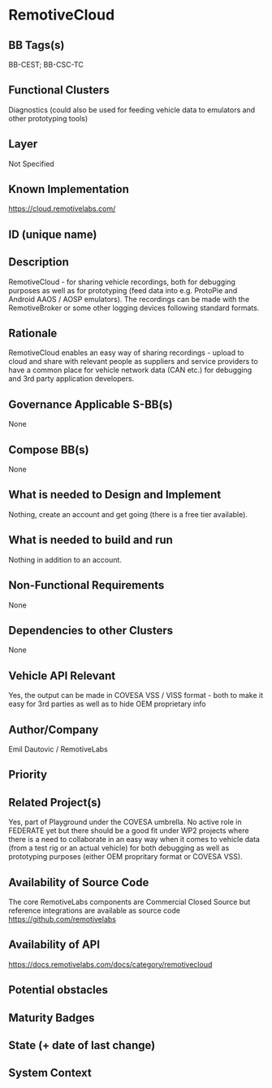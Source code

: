 
# RemotiveCloud

## BB Tags(s)
<!-- Tag(s) define in which area(s) (cloud, in-vehicle) the BB is executed, and what type of BB it is (tool, process, microservice) -->
BB-CEST; BB-CSC-TC

## Functional Clusters
<!-- In which Functional Cluster the BB be located; if none of the existing fit new required -->
Diagnostics (could also be used for feeding vehicle data to emulators and other prototyping tools)

## Layer
<!-- AppLayer, MWLayer, OSLayer, HWLayer -->
Not Specified

## Known Implementation
https://cloud.remotivelabs.com/ 

## ID (unique name)

## Description
<!-- General Description of the BB -->
RemotiveCloud - for sharing vehicle recordings, both for debugging purposes as well as for prototyping (feed data into e.g. ProtoPie and Android AAOS / AOSP emulators). The recordings can be made with the RemotiveBroker or some other logging devices following standard formats.

## Rationale
<!-- Explanation why we need the BB; what problem want to be solved -->
RemotiveCloud enables an easy way of sharing recordings - upload to cloud and share with relevant people as suppliers and service providers to have a common place for vehicle network data (CAN etc.) for debugging and 3rd party application developers.


## Governance Applicable S-BB(s)
<!-- Reference to e.g. UN/EU CRA Cyber Resilience Act; UNECE 156 - Software update and software update management system
Reference to defined S-BB(s) 
Reference to e.g. IS026262, AUTOSAR Spec. X -->
None

## Compose BB(s)
<!-- Link to required BB(s) 
E.g. BB-SC StateManagement 
BB is a composition of other BBs -->
None

## What is needed to Design and Implement
<!-- e.g. we expect to have a certain HW capability and or SW environment or Tool support, or a documentation, or an extra audit, or Test, or Compiler, or Prog. Language, … -->
Nothing, create an account and get going (there is a free tier available). 

## What is needed to build and run
<!-- e.g. we expect to have a certain HW capability, or Runtime Environment, or Pre-configuration, or Code-signing, or Test, … -->
Nothing in addition to an account.

## Non-Functional Requirements
<!-- With respect to Safety, Security, Realtime, … -->
None

## Dependencies to other Clusters
<!-- Other clusters are needed. FC Security, FC Storage, …
e.g. If FC Security : Security BBs are needed but you can choose for example crypto BB-SC from company A or crypto BB-SC from company B; several compositions may work -->
None

## Vehicle API Relevant
<!-- If “Yes exists” – where – e.g. COVESA VSS 
If “No” – nothing more to do 
If “Yes, proposal for additional Signals/Information – what should be made available, and where e.g. via (COVESA) VSS/VISS -->
Yes, the output can be made in COVESA VSS / VISS format - both to make it easy for 3rd parties as well as to hide OEM proprietary info

## Author/Company
Emil Dautovic / RemotiveLabs

## Priority
<!-- High, Medium, Low -->

## Related Project(s)
<!-- If Yes – e.g. The BB should be used/added in the Eclipse Blueprint A – for demo purposes, show added value,
If No – Project Proposal (e.g. WP4 in FEDERATE, or in the SDV EcoSystem Community Framework -->
Yes, part of Playground under the COVESA umbrella. 
No active role in FEDERATE yet but there should be a good fit under WP2 projects where there is a need to collaborate in an easy way when it comes to vehicle data (from a test rig or an actual vehicle) for both debugging as well as prototyping purposes (either OEM propritary format or COVESA VSS). 

## Availability of Source Code
<!-- Yes / License (e.g. Yes/MIT) 
No – Commercial Closed Source -->
The core RemotiveLabs components are Commercial Closed Source but reference integrations are available as source code https://github.com/remotivelabs 


## Availability of API
<!-- Yes / License (e.g. Yes/Apache 2.0)
No - Commercial -->
https://docs.remotivelabs.com/docs/category/remotivecloud 

## Potential obstacles


## Maturity Badges
<!-- taken over from Eclipse SDV Process 
See Definition of Badges and their Flavors 
https://gitlab.eclipse.org/eclipse-wg/sdv-wg/sdv-technical-alignment/sdv-technical-topics/sdv-process/sdv-process-definition/-/wikis/Definition%20of%20Badges%20and%20their%20Flavors 


| 			| Documentation | Requirements | Coding Guidelines | Testing | Release Process |
| --------- |:-------------:|:------------:|:-----------------:|:-------:|:---------------:|
| Gold		| Badgelevel    | Badgelevel   | Badgelevel		   | Badgelevel	 | Badgelevel  |
| Silver	| Badgelevel    | Badgelevel   | Badgelevel	  	   | Badgelevel	 | Badgelevel  |
| Bronze	| Badgelevel   	| Badgelevel   | Badgelevel	       | Badgelevel	 | Badgelevel  |
| No		| Badgelevel   	| Badgelevel   | Badgelevel	       | Badgelevel	 | Badgelevel  |
| NotDefined| Badgelevel   	| Badgelevel   | Badgelevel	       | Badgelevel	 | Badgelevel  |

Options:
NotDefined/No/Bronze/Silver/Gold

Example:
| 			| Documentation | Requirements | Coding Guidelines | Testing | Release Process |
| --------- |:-------------:|:------------:|:-----------------:|:-------:|:---------------:|
| Level		| [Gold](urlToDoc)| No 		   | Notdefined		   | Bronze	 | [Silver](urlToDoc) |


-->

## State (+ date of last change)

<!-- 
- Incubating (no code yet)
- Implementation started
- First public release available
- Used in production by 1 OEM
- Used in production by >1 OEM
- Abandoned
 -->

## System Context

<!-- 
OS and runtime/framework requirements

eg.

- AGL
- QNX
- ROS-based
- container runtime
- web assembly
- web service
 -->